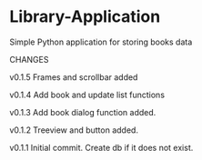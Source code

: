 # Library-Application
Simple Python application for storing books data

CHANGES

v0.1.5
Frames and scrollbar added

v0.1.4
Add book and update list functions

v0.1.3
Add book dialog function added. 

v0.1.2
Treeview and button added.

v0.1.1
Initial commit. Create db if it does not exist.
